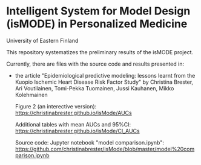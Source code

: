 # Intelligent System for Model Design (isMODE) in Personalized Medicine 
University of Eastern Finland

This repository systematizes the preliminary results of the isMODE project. 

Currently, there are files with the source code and results presented in:

- the article "Epidemiological predictive modeling: lessons learnt from the Kuopio Ischemic Heart Disease Risk Factor Study" by Christina Brester, Ari Voutilainen, Tomi-Pekka Tuomainen, Jussi Kauhanen, Mikko Kolehmainen

  Figure 2 (an interective version):
  https://christinabrester.github.io/isMode/AUCs

  Additional tables with mean AUCs and 95%CI:
  https://christinabrester.github.io/isMode/CI_AUCs
  
  Source code:
  Jupyter notebook "model comparison.ipynb": https://github.com/christinabrester/isMode/blob/master/model%20comparison.ipynb 

